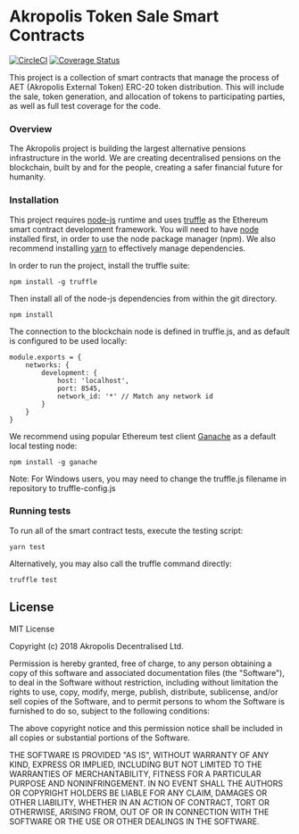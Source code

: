 # Akropolis Token Sale Smart Contracts

[![CircleCI](https://circleci.com/gh/akropolisio/akropolis-sale.svg?style=shield&circle-token=1eed5934980f11f4263725f70af918e3f22b5c0c)](https://circleci.com/gh/akropolisio/akropolis-sale)
[![Coverage Status](https://coveralls.io/repos/github/akropolisio/akropolis-sale/badge.svg?branch=master&t=4byc3V&service=github&maxAge=0)](https://coveralls.io/github/akropolisio/akropolis-sale?branch=master&t=4byc3V&service=github&maxAge=0)

This project is a collection of smart contracts that manage the process of AET (Akropolis External Token) ERC-20 token distribution. This will include the sale, token generation, and allocation of tokens to participating parties, as well as full test coverage for the code.

### Overview

The Akropolis project is building the largest alternative pensions infrastructure in the world.
We are creating decentralised pensions on the blockchain, built by and for the people, creating a safer financial future for humanity.

### Installation
This project requires [node-js](https://github.com/nodejs/node) runtime and uses [truffle](https://github.com/trufflesuite/truffle) as the Ethereum smart contract development framework.
You will need to have [node](https://github.com/nodejs/node) installed first, in order to use the node package manager (npm).
We also recommend installing [yarn](https://yarnpkg.com/en/docs/install) to effectively manage dependencies.

In order to run the project, install the truffle suite:

    npm install -g truffle

Then install all of the node-js dependencies from within the git directory.

    npm install

The connection to the blockchain node is defined in truffle.js, and as default is configured to be used locally:

    module.exports = {
        networks: {
            development: {
                host: 'localhost',
                port: 8545,
                network_id: '*' // Match any network id
            }
        }
    }

We recommend using popular Ethereum test client [Ganache](https://github.com/trufflesuite/ganache) as a default local testing node:

    npm install -g ganache
    
Note: For Windows users, you may need to change the truffle.js filename in repository to truffle-config.js

### Running tests

To run all of the smart contract tests, execute the testing script:

    yarn test

Alternatively, you may also call the truffle command directly:

    truffle test

## License

MIT License

Copyright (c) 2018 Akropolis Decentralised Ltd.

Permission is hereby granted, free of charge, to any person obtaining a copy
of this software and associated documentation files (the "Software"), to deal
in the Software without restriction, including without limitation the rights
to use, copy, modify, merge, publish, distribute, sublicense, and/or sell
copies of the Software, and to permit persons to whom the Software is
furnished to do so, subject to the following conditions:

The above copyright notice and this permission notice shall be included in all
copies or substantial portions of the Software.

THE SOFTWARE IS PROVIDED "AS IS", WITHOUT WARRANTY OF ANY KIND, EXPRESS OR
IMPLIED, INCLUDING BUT NOT LIMITED TO THE WARRANTIES OF MERCHANTABILITY,
FITNESS FOR A PARTICULAR PURPOSE AND NONINFRINGEMENT. IN NO EVENT SHALL THE
AUTHORS OR COPYRIGHT HOLDERS BE LIABLE FOR ANY CLAIM, DAMAGES OR OTHER
LIABILITY, WHETHER IN AN ACTION OF CONTRACT, TORT OR OTHERWISE, ARISING FROM,
OUT OF OR IN CONNECTION WITH THE SOFTWARE OR THE USE OR OTHER DEALINGS IN THE
SOFTWARE.
